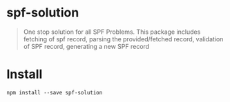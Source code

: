 # spf-solution
> One stop solution for all SPF Problems. This package includes fetching of spf record, parsing the provided/fetched record, validation of SPF record, generating a new SPF record

# Install
	npm install --save spf-solution
